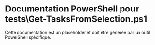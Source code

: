 # Documentation PowerShell pour tests\Get-TasksFromSelection.ps1

Cette documentation est un placeholder et doit être générée par un outil PowerShell spécifique.
